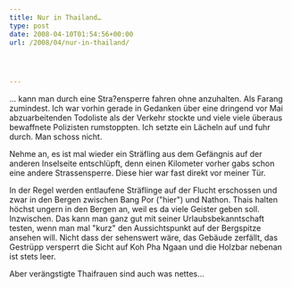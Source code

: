 ```yaml
---
title: Nur in Thailand…
type: post
date: 2008-04-10T01:54:56+00:00
url: /2008/04/nur-in-thailand/




---
```

... kann man durch eine Stra?ensperre fahren ohne anzuhalten. Als Farang zumindest. Ich war vorhin gerade in Gedanken über eine dringend vor Mai abzuarbeitenden Todoliste als der Verkehr stockte und viele viele überaus bewaffnete Polizisten rumstoppten. Ich setzte ein Lächeln auf und fuhr durch. Man schoss nicht.

Nehme an, es ist mal wieder ein Sträfling aus dem Gefängnis auf der anderen Inselseite entschlüpft, denn einen Kilometer vorher gabs schon eine andere Strassensperre. Diese hier war fast direkt vor meiner Tür.

In der Regel werden entlaufene Sträflinge auf der Flucht erschossen und zwar in den Bergen zwischen Bang Por ("hier") und Nathon. Thais halten höchst ungern in den Bergen an, weil es da viele Geister geben soll. Inzwischen. Das kann man ganz gut mit seiner Urlaubsbekanntschaft testen, wenn man mal "kurz" den Aussichtspunkt auf der Bergspitze ansehen will. Nicht dass der sehenswert wäre, das Gebäude zerfällt, das Gestrüpp versperrt die Sicht auf Koh Pha Ngaan und die Holzbar nebenan ist stets leer.

Aber verängstigte Thaifrauen sind auch was nettes...
